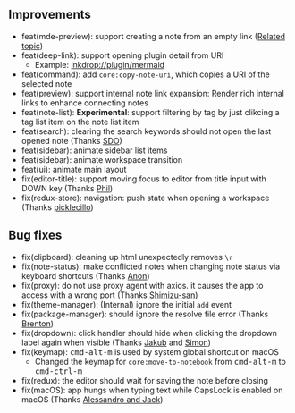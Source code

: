 ## Improvements
- feat(mde-preview): support creating a note from an empty link ([Related topic](https://forum.inkdrop.app/t/backlink-support/4287/4?u=craftzdog))
- feat(deep-link): support opening plugin detail from URI
  - Example: <inkdrop://plugin/mermaid>
- feat(command): add `core:copy-note-uri`, which copies a URI of the selected note
- feat(preview): support internal note link expansion: Render rich internal links to enhance connecting notes
- feat(note-list): **Experimental**: support filtering by tag by just clikcing a tag list item on the note list item
- feat(search): clearing the search keywords should not open the last opened note (Thanks [SDO](https://forum.inkdrop.app/t/do-not-reset-note-when-clearing-search-filter/4317))
- feat(sidebar): animate sidebar list items
- feat(sidebar): animate workspace transition
- feat(ui): animate main layout
- fix(editor-title): support moving focus to editor from title input with DOWN key (Thanks [Phil](https://forum.inkdrop.app/t/consistent-keyboard-navigation-between-note-title-and-body/4335))
- fix(redux-store): navigation: push state when opening a workspace (Thanks [picklecillo](https://forum.inkdrop.app/t/navigating-back-from-detail-view-does-not-update-the-notes-list/4333))

## Bug fixes
- fix(clipboard): cleaning up html unexpectedly removes `\r`
- fix(note-status): make conflicted notes when changing note status via keyboard shortcuts (Thanks [Anon](https://forum.inkdrop.app/t/conflicts-when-statuses-change-quickly/4277))
- fix(proxy): do not use proxy agent with axios. it causes the app to access with a wrong port (Thanks [Shimizu-san](https://forum.inkdrop.app/t/cannot-log-in-under-a-proxy-environment-v5-6-2/4276/2))
- fix(theme-manager): (Internal) ignore the initial `add` event
- fix(package-manager): should ignore the resolve file error (Thanks [Brenton](https://forum.inkdrop.app/t/it-doesnt-fall-back-to-the-default-themes-if-a-custom-one-does-not-exist/4297))
- fix(dropdown): click handler should hide when clicking the dropdown label again when visible (Thanks [Jakub](https://forum.inkdrop.app/t/status-shortcuts-and-drop-menu-issues/2857) and [Simon](https://forum.inkdrop.app/t/status-menu-wont-close-after-clicked-twice/4275))
- fix(keymap): <kbd>cmd-alt-m</kbd> is used by system global shortcut on macOS
  - Changed the keymap for `core:move-to-notebook` from <kbd>cmd-alt-m</kbd> to <kbd>cmd-ctrl-m</kbd>
- fix(redux): the editor should wait for saving the note before closing
- fix(macOS): app hungs when typing text while CapsLock is enabled on macOS (Thanks [Alessandro and Jack](https://forum.inkdrop.app/t/inkdrop-hangs-on-macos-sonoma-with-caps-lock-active/4347))
